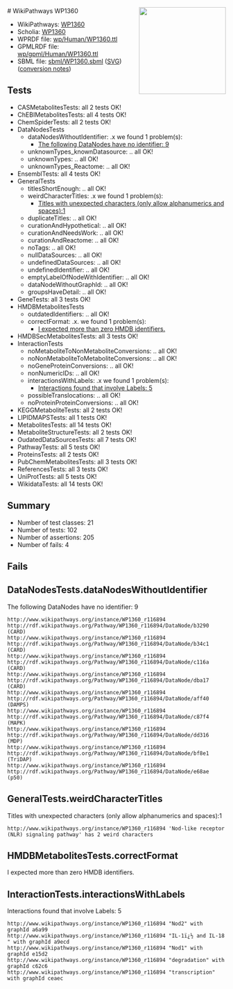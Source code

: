 <img style="float: right; width: 200px" src="../logo.png" />
# WikiPathways WP1360

* WikiPathways: [WP1360](https://identifiers.org/wikipathways:WP1360)
* Scholia: [WP1360](https://scholia.toolforge.org/wikipathways/WP1360)
* WPRDF file: [wp/Human/WP1360.ttl](../wp/Human/WP1360.ttl)
* GPMLRDF file: [wp/gpml/Human/WP1360.ttl](../wp/gpml/Human/WP1360.ttl)
* SBML file: [sbml/WP1360.sbml](../sbml/WP1360.sbml) ([SVG](../sbml/WP1360.svg)) ([conversion notes](../sbml/WP1360.txt))

## Tests
* CASMetabolitesTests: all 2 tests OK!
* ChEBIMetabolitesTests: all 4 tests OK!
* ChemSpiderTests: all 2 tests OK!
* DataNodesTests
    * dataNodesWithoutIdentifier: .x we found 1 problem(s):
        * [The following DataNodes have no identifier: 9](#d2d32fa8)
    * unknownTypes_knownDatasource: .. all OK!
    * unknownTypes: .. all OK!
    * unknownTypes_Reactome: .. all OK!
* EnsemblTests: all 4 tests OK!
* GeneralTests
    * titlesShortEnough: .. all OK!
    * weirdCharacterTitles: .x we found 1 problem(s):
        * [Titles with unexpected characters (only allow alphanumerics and spaces):1](#fda87b3f)
    * duplicateTitles: .. all OK!
    * curationAndHypothetical: .. all OK!
    * curationAndNeedsWork: .. all OK!
    * curationAndReactome: .. all OK!
    * noTags: .. all OK!
    * nullDataSources: .. all OK!
    * undefinedDataSources: .. all OK!
    * undefinedIdentifier: .. all OK!
    * emptyLabelOfNodeWithIdentifier: .. all OK!
    * dataNodeWithoutGraphId: .. all OK!
    * groupsHaveDetail: .. all OK!
* GeneTests: all 3 tests OK!
* HMDBMetabolitesTests
    * outdatedIdentifiers: .. all OK!
    * correctFormat: .x. we found 1 problem(s):
        * [I expected more than zero HMDB identifiers.](#ad154c1e)
* HMDBSecMetabolitesTests: all 3 tests OK!
* InteractionTests
    * noMetaboliteToNonMetaboliteConversions: .. all OK!
    * noNonMetaboliteToMetaboliteConversions: .. all OK!
    * noGeneProteinConversions: .. all OK!
    * nonNumericIDs: .. all OK!
    * interactionsWithLabels: .x we found 1 problem(s):
        * [Interactions found that involve Labels: 5](#630d267c)
    * possibleTranslocations: .. all OK!
    * noProteinProteinConversions: .. all OK!
* KEGGMetaboliteTests: all 2 tests OK!
* LIPIDMAPSTests: all 1 tests OK!
* MetabolitesTests: all 14 tests OK!
* MetaboliteStructureTests: all 2 tests OK!
* OudatedDataSourcesTests: all 7 tests OK!
* PathwayTests: all 5 tests OK!
* ProteinsTests: all 2 tests OK!
* PubChemMetabolitesTests: all 3 tests OK!
* ReferencesTests: all 3 tests OK!
* UniProtTests: all 5 tests OK!
* WikidataTests: all 14 tests OK!


## Summary

* Number of test classes: 21
* Number of tests: 102
* Number of assertions: 205
* Number of fails: 4

## Fails

<a name="d2d32fa8" />

## DataNodesTests.dataNodesWithoutIdentifier

The following DataNodes have no identifier: 9
```
http://www.wikipathways.org/instance/WP1360_r116894 http://rdf.wikipathways.org/Pathway/WP1360_r116894/DataNode/b3290 (CARD)
http://www.wikipathways.org/instance/WP1360_r116894 http://rdf.wikipathways.org/Pathway/WP1360_r116894/DataNode/b34c1 (CARD)
http://www.wikipathways.org/instance/WP1360_r116894 http://rdf.wikipathways.org/Pathway/WP1360_r116894/DataNode/c116a (CARD)
http://www.wikipathways.org/instance/WP1360_r116894 http://rdf.wikipathways.org/Pathway/WP1360_r116894/DataNode/dba17 (CARD)
http://www.wikipathways.org/instance/WP1360_r116894 http://rdf.wikipathways.org/Pathway/WP1360_r116894/DataNode/aff40 (DAMPS)
http://www.wikipathways.org/instance/WP1360_r116894 http://rdf.wikipathways.org/Pathway/WP1360_r116894/DataNode/c87f4 (MAPK)
http://www.wikipathways.org/instance/WP1360_r116894 http://rdf.wikipathways.org/Pathway/WP1360_r116894/DataNode/dd316 (MDP)
http://www.wikipathways.org/instance/WP1360_r116894 http://rdf.wikipathways.org/Pathway/WP1360_r116894/DataNode/bf8e1 (TriDAP)
http://www.wikipathways.org/instance/WP1360_r116894 http://rdf.wikipathways.org/Pathway/WP1360_r116894/DataNode/e68ae (p50)
```

<a name="fda87b3f" />

## GeneralTests.weirdCharacterTitles

Titles with unexpected characters (only allow alphanumerics and spaces):1
```
http://www.wikipathways.org/instance/WP1360_r116894 'Nod-like receptor (NLR) signaling pathway' has 2 weird characters
```

<a name="ad154c1e" />

## HMDBMetabolitesTests.correctFormat

I expected more than zero HMDB identifiers.
<a name="630d267c" />

## InteractionTests.interactionsWithLabels

Interactions found that involve Labels: 5
```
http://www.wikipathways.org/instance/WP1360_r116894 "Nod2" with graphId a6a99
http://www.wikipathways.org/instance/WP1360_r116894 "IL-1ï¿½ and IL-18
" with graphId a9ecd
http://www.wikipathways.org/instance/WP1360_r116894 "Nod1" with graphId e15d2
http://www.wikipathways.org/instance/WP1360_r116894 "degradation" with graphId c62c6
http://www.wikipathways.org/instance/WP1360_r116894 "transcription" with graphId ceaec
```


